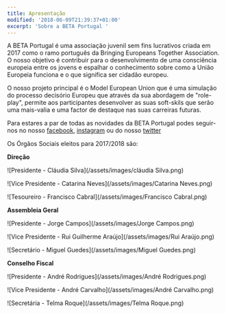 ```yaml
---
title: Apresentação
modified: '2018-06-09T21:39:37+01:00'
excerpt: 'Sobre a BETA Portugal '
---
```

A BETA Portugal é uma associação juvenil sem fins lucrativos criada em 2017 como o ramo português da Bringing Europeans Together Association. O nosso objetivo é contribuir para o desenvolvimento de uma consciência europeia entre os jovens e espalhar o conhecimento sobre como a União Europeia funciona e o que significa ser cidadão europeu.

O nosso projeto principal é o Model European Union que é uma simulação do processo decisório Europeu que através da sua abordagem de "role-play", permite aos participantes desenvolver as suas soft-skils que serão uma mais-valia e uma factor de destaque nas suas carreiras futuras.

Para estares a par de todas as novidades da BETA Portugal podes seguir-nos no nosso [facebook](https://www.facebook.com/betaportugal.official/), [instagram](https://www.instagram.com/betaportugal.official/) ou do nosso [twitter](https://twitter.com/beta_portugal)

Os Órgãos Sociais eleitos para 2017/2018 são:

**Direção**

![Presidente - Cláudia Silva](/assets/images/cláudia Silva.png)

![Vice Presidente - Catarina Neves](/assets/images/Catarina Neves.png)

![Tesoureiro - Francisco Cabral](/assets/images/Francisco Cabral.png)

**Assembleia Geral**

![Presidente - Jorge Campos](/assets/images/Jorge Campos.png)

![Vice Presidente - Rui Guilherme Araújo](/assets/images/Rui Araújo.png)

![Secretário - Miguel Guedes](/assets/images/Miguel Guedes.png)

**Conselho Fiscal**

![Presidente - André Rodrigues](/assets/images/André Rodrigues.png)

![Vice Presidente - André Carvalho](/assets/images/André Carvalho.png)

![Secretária - Telma Roque](/assets/images/Telma Roque.png)

